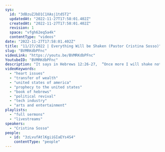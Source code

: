 ```yaml
---
sys:
  id: "3dBzuZJbD1C1XAsj1tdST2"
  updatedAt: "2022-11-27T17:58:01.402Z"
  createdAt: "2022-11-27T17:58:01.402Z"
  revision: 1
  space: "vfgh62eq5a4k"
  contentType: "videos"
date: "2022-11-27T17:58:01.402Z"
title: "11/27/2022 | Everything Will be Shaken (Pastor Cristina Sosso)"
slug: "BVMRKdbPFnc"
videoLink: "https://youtu.be/BVMRKdbPFnc"
YoutubeID: "BVMRKdbPFnc"
description: "It says in Hebrews 12:26-27,  “Once more I will shake not only the earth but also the heavens.” 27 The words “once more” indicate the removing of what can be shaken—that is, created things—so that what cannot be shaken may remain.\" This is what God is doing in this season. God will shake every realm of influence so that only those things that are unshakable will remain. We are on the precipice of the transfer of wealth and influence. To prepare, we must make sure our schedule revolves around God, not our own plans. We must strive to go before God so that we do not rely on our own understanding. This sermon was delivered by Pastor Cristina Sosso at Freedom Fellowship Church International on 11/27/2022.\n"
videoKeywords:
  - "heart issues"
  - "transfer of wealth"
  - "united states of america"
  - "prophecy to the united states"
  - "book of hebrews"
  - "political revival"
  - "tech industry"
  - "arts and entertainment"
playlists:
  - "full sermons"
  - "livestreams"
speakers:
  - "Cristina Sosso"
people:
  - id: "3zLvufAtlKgiiGIaEYs4S4"
    contentType: "people"
---
```

